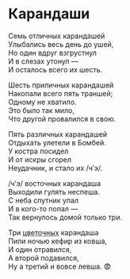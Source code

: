 # Карандаши

Семь отличных карандашей<br>
Улыбались весь день до ушей,<br>
Но один вдруг взгрустнул<br>
И в слезах утонул —<br>
И осталось всего их шесть.

Шесть приличных карандашей<br>
Накопали всего пять траншей;<br>
Одному не хватило.<br>
Это было так мило,<br>
Что другой провалился в свою.

Пять различных карандашей<br>
Отдыхать улетели в Бомбей.<br>
У костра посидел<br>
И от искры сгорел<br>
Неудачник, и стало их /ч′э/.

/ч′э/ восточных карандаша<br>
Выходили гулять неспеша.<br>
С неба спутник упал<br>
И в кого-то попал —<br>
Так вернулось домой только три.

Три <abbr title="Цветочных?!!">цветочных</abbr> карандаша<br>
Пили ночью кефир из ковша,<br>
И один отравился,<br>
А второй подавился,<br>
Ну а третий и вовсе левша. 😨
